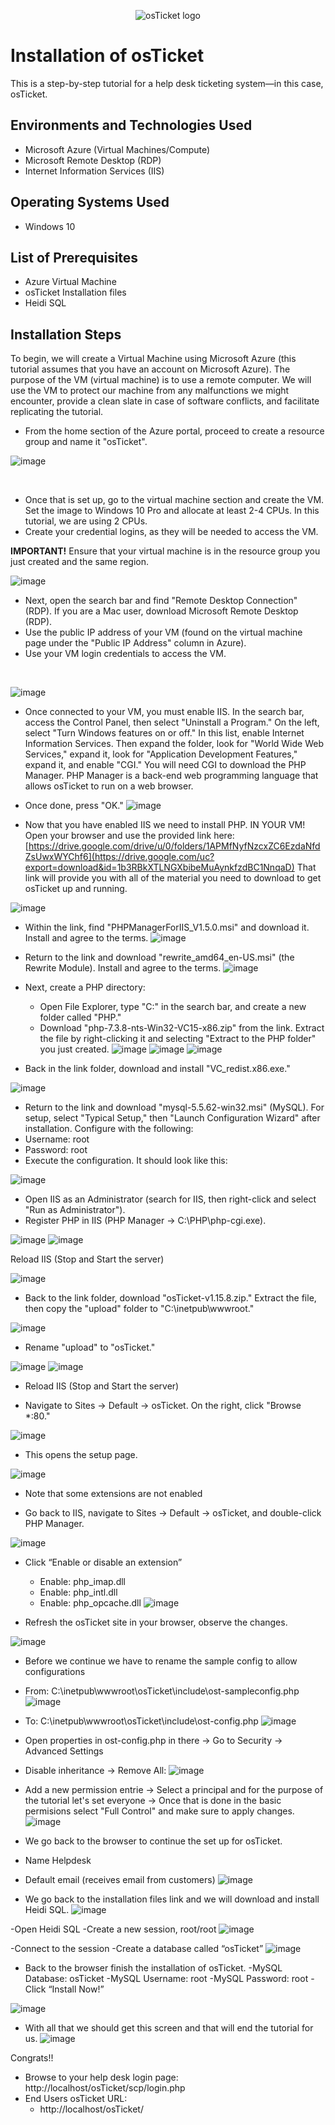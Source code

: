 <p align="center">
<img src="https://i.imgur.com/Clzj7Xs.png" alt="osTicket logo"/>
</p>

<h1>Installation of osTicket</h1>
This is a step-by-step tutorial for a help desk ticketing system—in this case, osTicket.<br />

<h2>Environments and Technologies Used</h2>

- Microsoft Azure (Virtual Machines/Compute)
- Microsoft Remote Desktop (RDP)
- Internet Information Services (IIS)

<h2>Operating Systems Used </h2>

- Windows 10</b>

<h2>List of Prerequisites</h2>

- Azure Virtual Machine
- osTicket Installation files
- Heidi SQL

<h2>Installation Steps</h2>

<p>
To begin, we will create a Virtual Machine using Microsoft Azure (this tutorial assumes that you have an account on Microsoft Azure). The purpose of the VM (virtual machine) is to use a remote computer. We will use the VM to protect our machine from any malfunctions we might encounter, provide a clean slate in case of software conflicts, and facilitate replicating the tutorial. 

  - From the home section of the Azure portal, proceed to create a resource group and name it "osTicket".

![image](https://github.com/user-attachments/assets/67929d78-39f7-4f97-9cb1-2a26ea2e51b3)

</p>
<br />
<p>
  
  - Once that is set up, go to the virtual machine section and create the VM. Set the image to Windows 10 Pro and allocate at least 2-4 CPUs. In this tutorial, we are using 2 CPUs.
  - Create your credential logins, as they will be needed to access the VM.
  
  **IMPORTANT!** Ensure that your virtual machine is in the resource group you just created and the same region.

  ![image](https://github.com/user-attachments/assets/8d53f2d9-5905-4d66-a15a-cfc836b2dd08)

  
 
  - Next, open the search bar and find "Remote Desktop Connection" (RDP). If you are a Mac user, download Microsoft Remote Desktop (RDP).
  - Use the public IP address of your VM (found on the virtual machine page under the "Public IP Address" column in Azure).
  - Use your VM login credentials to access the VM.
</p>
<br />

<p>
  
  ![image](https://github.com/user-attachments/assets/87ee4796-d51c-47de-b868-a146d462c222) 

  - Once connected to your VM, you must enable IIS. In the search bar, access the Control Panel, then select "Uninstall a Program." On the left, select "Turn Windows features on or off." In this list, enable Internet Information Services. Then expand the folder, look for "World Wide Web Services," expand it, look for "Application Development Features," expand it, and enable "CGI." You will need CGI to download the PHP Manager. PHP Manager is a back-end web programming language that allows osTicket to run on a web browser.
  - Once done, press "OK."
    ![image](https://github.com/user-attachments/assets/34afb486-ba19-43b1-adfe-e8789d87b637)

- Now that you have enabled IIS we need to install PHP. IN YOUR VM! Open your browser and use the provided link here: [https://drive.google.com/drive/u/0/folders/1APMfNyfNzcxZC6EzdaNfdZsUwxWYChf6](https://drive.google.com/uc?export=download&id=1b3RBkXTLNGXbibeMuAynkfzdBC1NnqaD) That link will provide you with all of the material you need to download to get osTicket up and running.

![image](https://github.com/user-attachments/assets/37176619-20cb-44a1-b570-969a36abd366)

  - Within the link, find "PHPManagerForIIS_V1.5.0.msi" and download it. Install and agree to the terms.
![image](https://github.com/user-attachments/assets/ae9564e6-687b-44e8-8d35-7c1fd2c38472)

  - Return to the link and download "rewrite_amd64_en-US.msi" (the Rewrite Module). Install and agree to the terms.
    ![image](https://github.com/user-attachments/assets/28ba50d9-540d-42e6-8be7-6a7a5f294331)
  - Next, create a PHP directory:
      - Open File Explorer, type "C:" in the search bar, and create a new folder called "PHP."
      - Download "php-7.3.8-nts-Win32-VC15-x86.zip" from the link. Extract the file by right-clicking it and selecting "Extract to the PHP folder" you just created.
![image](https://github.com/user-attachments/assets/05082449-342a-4dac-84ef-64177161f671)
![image](https://github.com/user-attachments/assets/a051be2b-d42a-403a-a03c-a9250d190e2c)
![image](https://github.com/user-attachments/assets/7e7b3436-f2dd-417f-a888-a590f94bf416)

- Back in the link folder, download and install "VC_redist.x86.exe."

![image](https://github.com/user-attachments/assets/d0ba1cf6-c29c-4df7-a533-23c5cb18d2ff)

- Return to the link and download "mysql-5.5.62-win32.msi" (MySQL). For setup, select "Typical Setup," then "Launch Configuration Wizard" after installation.
  Configure with the following:
- Username: root
- Password: root
- Execute the configuration. It should look like this:

![image](https://github.com/user-attachments/assets/89407f0a-a183-4520-9b48-616534aa8a09)

- Open IIS as an Administrator (search for IIS, then right-click and select "Run as Administrator").
- Register PHP in IIS (PHP Manager -> C:\PHP\php-cgi.exe).

![image](https://github.com/user-attachments/assets/9a5a0dae-f98b-4d7b-b1d9-87481a47c70d)
![image](https://github.com/user-attachments/assets/eb5a9a43-994e-4fa2-8d05-ea635b716bf0)

Reload IIS (Stop and Start the server)

![image](https://github.com/user-attachments/assets/57d02887-aa7e-44ab-82c4-299f9b8b042e)

- Back to the link folder, download "osTicket-v1.15.8.zip." Extract the file, then copy the "upload" folder to "C:\inetpub\wwwroot."

![image](https://github.com/user-attachments/assets/95c26b5e-7a2b-453b-a1dc-7d065621478b)

- Rename "upload" to "osTicket."

![image](https://github.com/user-attachments/assets/af376711-8542-4ce0-a10e-785a05514b59)
![image](https://github.com/user-attachments/assets/b604eaed-1c5a-4fb6-81f7-539c5f649f30)

- Reload IIS (Stop and Start the server)

- Navigate to Sites -> Default -> osTicket. On the right, click "Browse *:80."

![image](https://github.com/user-attachments/assets/a90b4039-e470-460f-8a61-91a0a1bc7d6a)

- This opens the setup page.

![image](https://github.com/user-attachments/assets/7494b552-e45f-4c06-81ea-0745874aa898)

- Note that some extensions are not enabled

- Go back to IIS, navigate to Sites -> Default -> osTicket, and double-click PHP Manager.

![image](https://github.com/user-attachments/assets/3ff34d56-d72e-43e5-9219-5a68a0321b32)

- Click “Enable or disable an extension” 
    - Enable: php_imap.dll
    - Enable: php_intl.dll
    - Enable: php_opcache.dll
![image](https://github.com/user-attachments/assets/fc666fc6-aedd-4225-a7dc-d67adabb242f)

- Refresh the osTicket site in your browser, observe the changes.

![image](https://github.com/user-attachments/assets/443d5026-0fe3-4842-a0fc-72de6aab6c65)

- Before we continue we have to rename the sample config to allow configurations
- From: C:\inetpub\wwwroot\osTicket\include\ost-sampleconfig.php
![image](https://github.com/user-attachments/assets/8cb7988d-9aea-427c-a477-bc7a5cebd5ab)

- To: C:\inetpub\wwwroot\osTicket\include\ost-config.php
![image](https://github.com/user-attachments/assets/a5c18430-9dfa-46e1-9156-576c9c4f4c83)

- Open properties in ost-config.php in there -> Go to Security -> Advanced Settings 
- Disable inheritance -> Remove All:
![image](https://github.com/user-attachments/assets/92c47398-ac63-4a10-8233-16e94a6de44e)

- Add a new permission entrie -> Select a principal and for the purpose of the tutorial let's set everyone -> Once that is done in the basic permisions select "Full Control" and make sure to apply changes. 
![image](https://github.com/user-attachments/assets/063c79a0-33db-4647-ae75-2149be6a6955)

- We go back to the browser to continue the set up for osTicket.
- Name Helpdesk
- Default email (receives email from customers)
![image](https://github.com/user-attachments/assets/680aa46b-ef62-4f5c-8054-2ad177a1604d)

- We go back to the installation files link and we will download and install Heidi SQL.
![image](https://github.com/user-attachments/assets/2807a127-29be-4eb2-8da9-1cf9969f260f)

-Open Heidi SQL
-Create a new session, root/root
![image](https://github.com/user-attachments/assets/93fc70e6-89c9-4dd2-a11b-d59a77c5ad05)

-Connect to the session
-Create a database called “osTicket”
![image](https://github.com/user-attachments/assets/a968b0d1-f81f-45d7-b42f-de699e82b123)

- Back to the browser finish the installation of osTicket.
-MySQL Database: osTicket
-MySQL Username: root
-MySQL Password: root
-Click “Install Now!”

![image](https://github.com/user-attachments/assets/80fec4e7-7934-48b0-b005-a897db29fd36)

- With all that we should get this screen and that will end the tutorial for us.
![image](https://github.com/user-attachments/assets/9f1b9e11-73ee-480a-b731-191549c0fb65)

Congrats!! 
- Browse to your help desk login page: http://localhost/osTicket/scp/login.php
- End Users osTicket URL:
   - http://localhost/osTicket/
